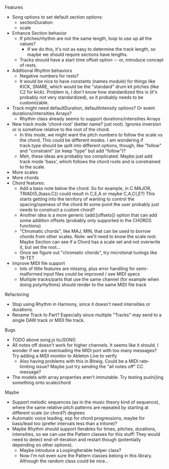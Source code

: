 Features
- Song options to set default section options:
  - sectionDuration
  - scale  
- Enhance Section behavior
  - If pitches/rhythm are not the same length, loop to use up all the values?
    - If we do this, it's not as easy to determine the track length, so maybe we should require sections have lengths. 
  - Tracks should have a start time offset option -- or, introduce concept of rests.
- Additional Rhythm behaviors
  - Negative numbers for rests?
  - It would be nice to have constants (names module) for things like KICK, SNARE, which would
    be the "standard" drum kit pitches (like C2 for kick). Problem is, I don't know how standardized this is (it's probably not very standardized),
    so it probably needs to be customizable.
- Track might need defaultDuration, defaultIntensity options? Or event durations/intensities Arrays?
  - Rhythm class already seems to support durations/intensities Arrays
- New track mode 'chord-root' (better name? just root). Ignores inversion or is somehow relative to the root of the chord.
  - In this mode, we might want the pitch numbers to follow the scale vs the chord. This could be different modes. 
    I am wondering if track.type should be split into different options, though, like "follow" and "constraint" (or keep "type" but add "follow")?
  - Meh, these ideas are probably too complicated. Maybe just add track mode 'bass', which follows the chord roots and is constrained to the scale.
- More scales
- More chords
- Chord features:
  - Add a bass note below the chord.
    So for example, in C MAJOR, TRIAD(5,{bass:C}) could result in C,E,A or maybe C,A,C(,E?)
    This starts getting into the territory of wanting to control the spacing/openess of the chord
    At some point the user probably just needs to construct a custom chord?
  - Another idea is a more generic {add:[offsets]} option that can add some addition offsets (probably only supported in the CHORDS functions)
  - "Chromatic chords", like MAJ, MIN, that can be used to borrow chords from other scales.
    Note: we'll need to know the scale root. Maybe Section can see if a Chord has a scale set and not overwrite it, but set the root...
  - Once we figure out "chromatic chords", try microtonal tunings like 19-TET
- Improve MIDI file support 
  - lots of little features are missing, plus error handling for semi-malformed input files could be improved / see MIDI specs
  - Multiple tracks/parts that use the same channel (for example when doing polyrhythms) should render to the same MIDI file track

Refactoring
- Stop using Rhythm in Harmony, since it doesn't need intensities or durations.
- Rename Track to Part? Especially since multiple "Tracks" may send to a single DAW track or MIDI file track.

Bugs
- TODO above song.js toJSON()
- All notes off doesn't work for higher channels. It seems like it should. I wonder if we are overloading the MIDI port with too many messages? Try adding a MIDI monitor to Ableton Live to verify
  - Also having problems with this in Bitwig. Could be a MIDI rate-limiting issue? Maybe just try sending the "all notes off" CC message?
- The models with array properties aren't immutable. Try testing push()ing something onto scale/chord

Maybe
- Support melodic sequences (as in the music theory kind of sequence), where the same relative pitch patterns are repeated by starting at different scale (or chord?) degrees
- Automatic voice leading, esp for chord progressions, maybe for bass/lead too (prefer intervals less than a tritone)?
- Maybe Rhythm should support Iterables for times, pitches, durations, intensities, so we can use
  the Pattern classes for this stuff! They would need to detect end-of-iteration and restart though (potentially depending on other options).
  - Maybe introduce a LoopingIterable helper class?
  - Now I'm not even sure the Pattern classes belong in this library. Although the random class could be nice...

